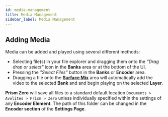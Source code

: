 ```yaml
---
id: media-management
title: Media Management
sidebar_label: Media Management
---
```


## Adding Media

Media can be added and played using several different methods:

<!--
- Selecting file(s) in your file explorer and dragging them onto the _"Drag drop or select"_ icon in the **Bank** area or at the bottom of the UI.
- Pressing the _"Select Files"_ button in the **Banks** or **Encoder** area.
- Dragging a file onto the **Media Player** will automatically add the video to the Bank and begin playing.
-->


- Selecting file(s) in your file explorer and dragging them onto the _"Drag drop or select"_ icon in the **Banks** area or at the bottom of the UI.
- Pressing the _"Select Files"_ button in the **Banks** or **Encoder** area.
- Dragging a file onto the [**Surface Mix**](../play/layers#surface-mix) area will automatically add the video to the selected **Bank** and and begin playing on the selected **Layer**.


<!--
- Selecting file(s) in your file explorer and dragging them onto the _"Drag drop or select"_ icon in the **Banks** area or at the bottom of the UI.
- Pressing the _"Select Files"_ button in the **Banks** or **Encoder** area.
- Dragging a file onto the [**Surface Mix**](../play/layers#surface-mix) area will automatically add the video to the selected **Bank** and and begin playing on the selected **Layer**.
-->

**Prism Zero** will save all files to a standard default location `Documents > Avolites > Prism > Zero` unless individually specified within the settings of any **Encoder Element**. The path of this folder can be changed in the **Encoder section** of the **Settings Page**.